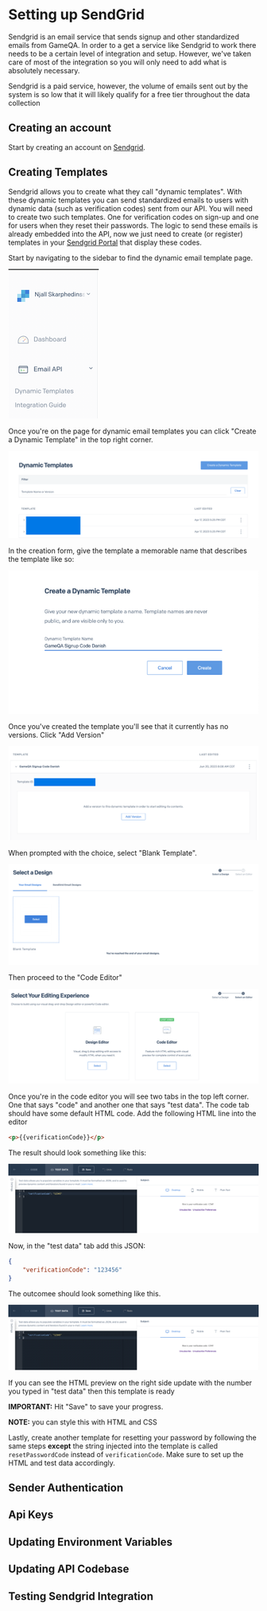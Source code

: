 # Setting up SendGrid

Sendgrid 
is an email service that sends signup and other standardized emails from GameQA. In order to a get a service like Sendgrid
to work there needs to be a certain level of integration and setup. However, we've taken care of most of the integration
so you will only need to add what is absolutely necessary.

Sendgrid is a paid service, however, the volume of emails sent out by the system is so low that it will likely qualify for a free tier throughout the data collection

## Creating an account
Start by creating an account on [Sendgrid](https://app.sendgrid.com).

## Creating Templates
Sendgrid allows you to create what they call "dynamic templates". With these dynamic templates you can send standardized emails to users with dynamic data (such as  verification codes) sent from our API. You will need to create two such templates. One for verification codes on sign-up and one for users when they reset their passwords. The logic to send these emails is already embedded into the API, now we just need to create (or register) templates in your [Sendgrid Portal](https://app.sendgrid.com) that display these codes. 

Start by navigating to the sidebar to find the dynamic email template page. 

![](../_media/sg_menu_dynamic_demplates.png)

Once you're on the page for dynamic email templates you can click "Create a Dynamic Template" in the top right corner.

![](../_media/sg_dynamic_templates_view.png)

In the creation form, give the template a memorable name that describes the template like so:

![](../_media/sg_create_dynamic_template.png)

Once you've created the template you'll see that it currently has no versions. Click "Add Version"

![](../_media/sg_created_template_no_version.png)

When prompted with the choice, select "Blank Template".

![](../_media/sg_create_version_1.png)

Then proceed to the "Code Editor"

![](../_media/sg_create_version_2.png)

Once you're in the code editor you will see two tabs in the top left corner. One that says "code" and another one that says "test data". The code tab should have some default HTML code. Add the following HTML line into the editor

```html
<p>{{verificationCode}}</p>
```

The result should look something like this:

![](../_media/sg_verification_code_editor.png)

Now, in the "test data" tab add this JSON:

```json
{
    "verificationCode": "123456"
}
```

The outcomee should look something like this.

![](../_media/sg_verification_dynamic_data.png)

If you can see the HTML preview on the right side update with the number you typed in "test data" then this template is ready

**IMPORTANT:** Hit "Save" to save your progress.

**NOTE:** you can style this with HTML and CSS

Lastly, create another template for resetting your password by following the same steps **except** the string injected into the template is called `resetPasswordCode` instead of `verificationCode`. Make sure to set up the HTML and test data accordingly.


## Sender Authentication

## Api Keys

## Updating Environment Variables

## Updating API Codebase

## Testing Sendgrid Integration
